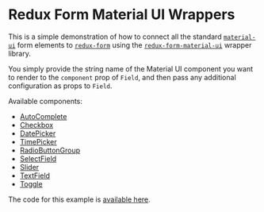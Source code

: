 # Redux Form Material UI Wrappers

This is a simple demonstration of how to connect all the standard
[`material-ui`](https://github.com/callemall/material-ui) form elements to
[`redux-form`](https://github.com/erikras/redux-form) using the
[`redux-form-material-ui`](https://github.com/erikras/redux-form-material-ui) wrapper library.

You simply provide the string name of the Material UI component you want to render to the
`component` prop of `Field`, and then pass any additional configuration as props to `Field`.

Available components:

* [AutoComplete](http://www.material-ui.com/#/components/auto-complete)
* [Checkbox](http://www.material-ui.com/#/components/checkbox)
* [DatePicker](http://www.material-ui.com/#/components/date-picker)
* [TimePicker](http://www.material-ui.com/#/components/time-picker)
* [RadioButtonGroup](http://www.material-ui.com/#/components/radio-button)
* [SelectField](http://www.material-ui.com/#/components/select-field)
* [Slider](http://www.material-ui.com/#/components/slider)
* [TextField](http://www.material-ui.com/#/components/text-field)
* [Toggle](http://www.material-ui.com/#/components/toggle)

The code for this example is
[available here](https://github.com/erikras/redux-form-material-ui/tree/master/example).
